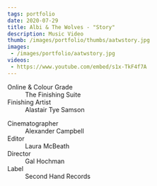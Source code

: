```yaml
---
tags: portfolio
date: 2020-07-29
title: Albi & The Wolves - "Story"
description: Music Video
thumb: /images/portfolio/thumbs/aatwstory.jpg
images:
 - /images/portfolio/aatwstory.jpg
videos:
 - https://www.youtube.com/embed/s1x-TkF4f7A
---
```


<dl>
  <dt>Online &amp; Colour Grade</dt>
  <dd>The Finishing Suite</dd>

  <dt>Finishing Artist</dt>
  <dd>Alastair Tye Samson</dd>
</dl>

<dl>
  <dt>Cinematographer</dt>
  <dd>Alexander Campbell</dd>

  <dt>Editor</dt>
  <dd>Laura McBeath</dd>

  <dt>Director</dt>
  <dd>Gal Hochman</dd>

  <dt>Label</dt>
  <dd>Second Hand Records</dd>
</dl>